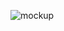 ![mockup](https://github.com/EnterZero/Guess-My-Number/assets/124633657/3b64592a-955d-4f11-9792-24eaaab6ad32) 
